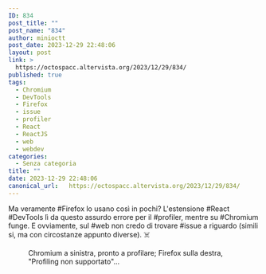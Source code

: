 ```yaml
---
ID: 834
post_title: ""
post_name: "834"
author: minioctt
post_date: 2023-12-29 22:48:06
layout: post
link: >
  https://octospacc.altervista.org/2023/12/29/834/
published: true
tags:
  - Chromium
  - DevTools
  - Firefox
  - issue
  - profiler
  - React
  - ReactJS
  - web
  - webdev
categories:
  - Senza categoria
title: ""
date: 2023-12-29 22:48:06
canonical_url:   https://octospacc.altervista.org/2023/12/29/834/
---
```

<!-- wp:paragraph -->
<p>Ma veramente #Firefox lo usano così in pochi? L'estensione #React #DevTools lì da questo assurdo errore per il #profiler, mentre su #Chromium funge. E ovviamente, sul #web non credo di trovare #issue a riguardo (simili si, ma con circostanze appunto diverse). ☠️</p>
<!-- /wp:paragraph -->

<!-- wp:paragraph -->
<p></p>
<!-- /wp:paragraph -->

<!-- wp:image {"id":835,"sizeSlug":"full","linkDestination":"none"} -->
<figure class="wp-block-image size-full"><img src="{{site.cdnurl}}/assets/uploads/2023/12/image-23.png" alt="" class="wp-image-835"/><figcaption class="wp-element-caption">Chromium a sinistra, pronto a profilare; Firefox sulla destra, "Profiling non supportato"...</figcaption></figure>
<!-- /wp:image -->